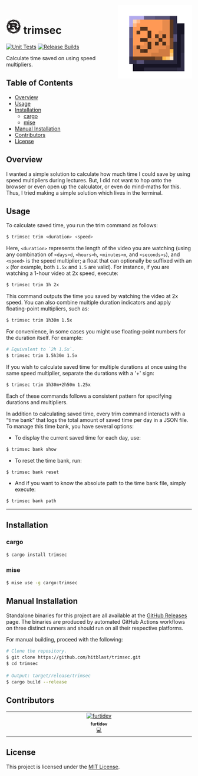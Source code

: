 <img src="assets/sprite.png" width="200px" align="right">

# <img src="https://raw.githubusercontent.com/github/explore/80688e429a7d4ef2fca1e82350fe8e3517d3494d/topics/rust/rust.png" width="40px"> trimsec

[![Unit Tests](https://github.com/hitblast/trimsec/actions/workflows/tests.yml/badge.svg)](https://github.com/hitblast/trimsec/actions/workflows/tests.yml)
[![Release Builds](https://github.com/hitblast/trimsec/actions/workflows/release.yml/badge.svg)](https://github.com/hitblast/trimsec/actions/workflows/release.yml)

Calculate time saved on using speed multipliers.

## Table of Contents

- [Overview](#overview)
- [Usage](#usage)
- [Installation](#installation)
  - [cargo](#cargo)
  - [mise](#mise)
- [Manual Installation](#manual-installation)
- [Contributors](#contributors)
- [License](#license)

## Overview

I wanted a simple solution to calculate how much time I could save by using speed multipliers during lectures.
But, I did not want to hop onto the browser or even open up the calculator, or even do mind-maths for this.
Thus, I tried making a simple solution which lives in the terminal.

## Usage

To calculate saved time, you run the trim command as follows:

```bash
$ trimsec trim <duration> <speed>
```

Here, `<duration>` represents the length of the video you are watching (using
any combination of `<days>d`, `<hours>h`, `<minutes>m`, and `<seconds>s`), and
`<speed>` is the speed multiplier; a float that can optionally be
suffixed with an `x` (for example, both `1.5x` and `1.5` are valid). For
instance, if you are watching a 1-hour video at 2x speed, execute:

```bash
$ trimsec trim 1h 2x
```

This command outputs the time you saved by watching the video at 2x speed. You
can also combine multiple duration indicators and apply floating-point
multipliers, such as:

```bash
$ trimsec trim 1h30m 1.5x
```

For convenience, in some cases you might use floating-point numbers for the
duration itself. For example:

```bash
# Equivalent to `2h 1.5x`.
$ trimsec trim 1.5h30m 1.5x
```

If you wish to calculate saved time for multiple durations at once using the
same speed multiplier, separate the durations with a '+' sign:

```bash
$ trimsec trim 1h30m+2h50m 1.25x
```

Each of these commands follows a consistent pattern for specifying durations and multipliers.

In addition to calculating saved time, every trim command interacts with a “time
bank” that logs the total amount of saved time per day in a JSON file. To manage
this time bank, you have several options:

- To display the current saved time for each day, use:

```bash
$ trimsec bank show
```

- To reset the time bank, run:

```bash
$ trimsec bank reset
```

- And if you want to know the absolute path to the time bank file, simply execute:

```bash
$ trimsec bank path
```

---

## Installation

### cargo

```bash
$ cargo install trimsec
```

### mise

```bash
$ mise use -g cargo:trimsec
```

## Manual Installation

Standalone binaries for this project are all available at the [GitHub
Releases](https://github.com/hitblast/trimsec/releases) page. The binaries are
produced by automated GitHub Actions workflows on three distinct runners and
should run on all their respective platforms.

For manual building, proceed with the following:

```bash
# Clone the repository.
$ git clone https://github.com/hitblast/trimsec.git
$ cd trimsec

# Output: target/release/trimsec
$ cargo build --release
```

## Contributors

<table>
  <tbody>
    <tr>
      <td align="center" valign="top" width="14.28%"><a href="http://furtidev.github.io"><img src="https://avatars.githubusercontent.com/u/44488750?v=4?s=100" width="100px;" alt="furtidev"/><br /><sub><b>furtidev</b></sub></a><br /><a href="#code-furtidev" title="Code">💻</a></td>
    </tr>
  </tbody>
</table>

## License

This project is licensed under the [MIT License](LICENSE).
